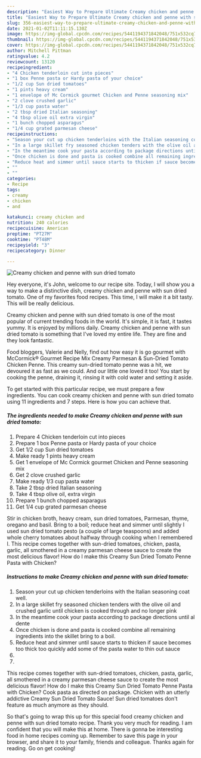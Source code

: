```yaml
---
description: "Easiest Way to Prepare Ultimate Creamy chicken and penne with sun dried tomato"
title: "Easiest Way to Prepare Ultimate Creamy chicken and penne with sun dried tomato"
slug: 356-easiest-way-to-prepare-ultimate-creamy-chicken-and-penne-with-sun-dried-tomato
date: 2021-01-02T11:11:15.130Z
image: https://img-global.cpcdn.com/recipes/5441194371842048/751x532cq70/creamy-chicken-and-penne-with-sun-dried-tomato-recipe-main-photo.jpg
thumbnail: https://img-global.cpcdn.com/recipes/5441194371842048/751x532cq70/creamy-chicken-and-penne-with-sun-dried-tomato-recipe-main-photo.jpg
cover: https://img-global.cpcdn.com/recipes/5441194371842048/751x532cq70/creamy-chicken-and-penne-with-sun-dried-tomato-recipe-main-photo.jpg
author: Mitchell Pittman
ratingvalue: 4.2
reviewcount: 13120
recipeingredient:
- "4 Chicken tenderloin cut into pieces"
- "1 box Penne pasta or Hardy pasta of your choice"
- "1/2 cup Sun dried tomatoes"
- "1 pints heavy cream"
- "1 envelope of Mc Cormick gourmet Chicken and Penne seasoning mix"
- "2 clove crushed garlic"
- "1/3 cup pasta water"
- "2 tbsp dried Italian seasoning"
- "4 tbsp olive oil extra virgin"
- "1 bunch chopped asparagus"
- "1/4 cup grated parmesan cheese"
recipeinstructions:
- "Season your cut up chicken tenderloins with the Italian seasoning coat well."
- "In a large skillet fry seasoned chicken tenders with the olive oil and crushed garlic until chicken is cooked through and no longer pink"
- "In the meantime cook your pasta according to package directions until al dente"
- "Once chicken is done and pasta is cooked combine all remaining ingredients into the skillet bring to a boil."
- "Reduce heat and simmer until sauce starts to thicken if sauce becomes too thick too quickly add some of the pasta water to thin out sauce"
- ""
- ""
categories:
- Recipe
tags:
- creamy
- chicken
- and

katakunci: creamy chicken and 
nutrition: 240 calories
recipecuisine: American
preptime: "PT27M"
cooktime: "PT48M"
recipeyield: "3"
recipecategory: Dinner

---
```



![Creamy chicken and penne with sun dried tomato](https://img-global.cpcdn.com/recipes/5441194371842048/751x532cq70/creamy-chicken-and-penne-with-sun-dried-tomato-recipe-main-photo.jpg)

Hey everyone, it's John, welcome to our recipe site. Today, I will show you a way to make a distinctive dish, creamy chicken and penne with sun dried tomato. One of my favorites food recipes. This time, I will make it a bit tasty. This will be really delicious.

Creamy chicken and penne with sun dried tomato is one of the most popular of current trending foods in the world. It's simple, it is fast, it tastes yummy. It is enjoyed by millions daily. Creamy chicken and penne with sun dried tomato is something that I've loved my entire life. They are fine and they look fantastic.

Food bloggers, Valerie and Nelly, find out how easy it is go gourmet with McCormick® Gourmet Recipe Mix Creamy Parmesan &amp; Sun-Dried Tomato Chicken Penne. This creamy sun-dried tomato penne was a hit, we devoured it as fast as we could. And our little one loved it too! You start by cooking the penne, draining it, rinsing it with cold water and setting it aside.


To get started with this particular recipe, we must prepare a few ingredients. You can cook creamy chicken and penne with sun dried tomato using 11 ingredients and 7 steps. Here is how you can achieve that.

<!--inarticleads1-->

##### The ingredients needed to make Creamy chicken and penne with sun dried tomato:

1. Prepare 4 Chicken tenderloin cut into pieces
1. Prepare 1 box Penne pasta or Hardy pasta of your choice
1. Get 1/2 cup Sun dried tomatoes
1. Make ready 1 pints heavy cream
1. Get 1 envelope of Mc Cormick gourmet Chicken and Penne seasoning mix
1. Get 2 clove crushed garlic
1. Make ready 1/3 cup pasta water
1. Take 2 tbsp dried Italian seasoning
1. Take 4 tbsp olive oil, extra virgin
1. Prepare 1 bunch chopped asparagus
1. Get 1/4 cup grated parmesan cheese


Stir in chicken broth, heavy cream, sun dried tomatoes, Parmesan, thyme, oregano and basil. Bring to a boil; reduce heat and simmer until slightly I used sun dried tomato pesto (a couple of large teaspoons) and added whole cherry tomatoes about halfway through cooking when I remembered I. This recipe comes together with sun-dried tomatoes, chicken, pasta, garlic, all smothered in a creamy parmesan cheese sauce to create the most delicious flavor! How do I make this Creamy Sun Dried Tomato Penne Pasta with Chicken? 

<!--inarticleads2-->

##### Instructions to make Creamy chicken and penne with sun dried tomato:

1. Season your cut up chicken tenderloins with the Italian seasoning coat well.
1. In a large skillet fry seasoned chicken tenders with the olive oil and crushed garlic until chicken is cooked through and no longer pink
1. In the meantime cook your pasta according to package directions until al dente
1. Once chicken is done and pasta is cooked combine all remaining ingredients into the skillet bring to a boil.
1. Reduce heat and simmer until sauce starts to thicken if sauce becomes too thick too quickly add some of the pasta water to thin out sauce
1. 
1. 


This recipe comes together with sun-dried tomatoes, chicken, pasta, garlic, all smothered in a creamy parmesan cheese sauce to create the most delicious flavor! How do I make this Creamy Sun Dried Tomato Penne Pasta with Chicken? Cook pasta as directed on package. Chicken with an utterly addictive Creamy Sun Dried Tomato Sauce! Sun dried tomatoes don&#39;t feature as much anymore as they should. 

So that's going to wrap this up for this special food creamy chicken and penne with sun dried tomato recipe. Thank you very much for reading. I am confident that you will make this at home. There is gonna be interesting food in home recipes coming up. Remember to save this page in your browser, and share it to your family, friends and colleague. Thanks again for reading. Go on get cooking!
